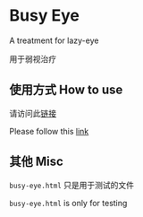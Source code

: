 # Busy Eye

A treatment for lazy-eye

用于弱视治疗

## 使用方式 How to use

请访问此[链接](http://chrisyue.github.io/busy-eye/index.html)

Please follow this [link](http://chrisyue.github.io/busy-eye/index.html)

## 其他 Misc

`busy-eye.html` 只是用于测试的文件

`busy-eye.html` is only for testing
